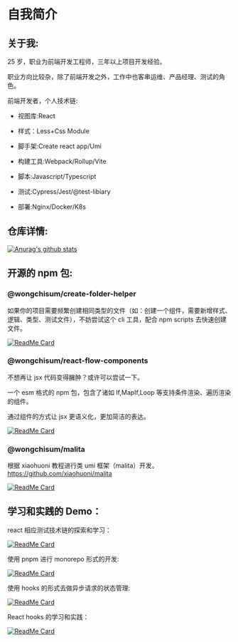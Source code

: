 # 自我简介

## 关于我:

25 岁，职业为前端开发工程师，三年以上项目开发经验。

职业方向比较杂，除了前端开发之外，工作中也客串运维、产品经理、测试的角色。

前端开发者，个人技术链:

- 视图库:React

- 样式：Less+Css Module

- 脚手架:Create react app/Umi

- 构建工具:Webpack/Rollup/Vite

- 脚本:Javascript/Typescript

- 测试:Cypress/Jest/@test-libiary

- 部署:Nginx/Docker/K8s

## 仓库详情:

[![Anurag's github stats](https://github-readme-stats.vercel.app/api?username=wongchisum&show_icons=true&theme=radical)](https://github.com/anuraghazra/github-readme-stats)

## 开源的 npm 包:

### @wongchisum/create-folder-helper

如果你的项目需要频繁创建相同类型的文件（如：创建一个组件，需要新增样式、逻辑、类型、测试文件），不妨尝试这个 cli 工具，配合 npm scripts 去快速创建文件。

[![ReadMe Card](https://github-readme-stats.vercel.app/api/pin/?username=wongchisum&repo=create-folder-helper&theme=radical)](https://github.com/anuraghazra/github-readme-stats)

### @wongchisum/react-flow-components

不想再让 jsx 代码变得臃肿？或许可以尝试一下。

一个 esm 格式的 npm 包，包含了诸如 If,MapIf,Loop 等支持条件渲染、遍历渲染的组件。

通过组件的方式让 jsx 更语义化，更加简洁的表达。

[![ReadMe Card](https://github-readme-stats.vercel.app/api/pin/?username=wongchisum&repo=react-flow-components&theme=radical)](https://github.com/anuraghazra/github-readme-stats)

### @wongchisum/malita

根据 xiaohuoni 教程进行类 umi 框架（malita）开发。https://github.com/xiaohuoni/malita

[![ReadMe Card](https://github-readme-stats.vercel.app/api/pin/?username=wongchisum&repo=umi-like-learn-and-pratice&theme=radical)](https://github.com/anuraghazra/github-readme-stats)

## 学习和实践的 Demo：

react 相应测试技术链的探索和学习：

[![ReadMe Card](https://github-readme-stats.vercel.app/api/pin/?username=wongchisum&repo=react-test-learn-and-pratice&theme=radical)](https://github.com/anuraghazra/github-readme-stats)

使用 pnpm 进行 monorepo 形式的开发:

[![ReadMe Card](https://github-readme-stats.vercel.app/api/pin/?username=wongchisum&repo=pnpm-monorepo-learn-and-pratice&theme=radical)](https://github.com/anuraghazra/github-readme-stats)

使用 hooks 的形式去做异步请求的状态管理:

[![ReadMe Card](https://github-readme-stats.vercel.app/api/pin/?username=wongchisum&repo=react-request-hook&theme=radical)](https://github.com/anuraghazra/github-readme-stats)

React hooks 的学习和实践：

[![ReadMe Card](https://github-readme-stats.vercel.app/api/pin/?username=wongchisum&repo=react-hooks-learn-and-pratice&theme=radical)](https://github.com/anuraghazra/github-readme-stats)
